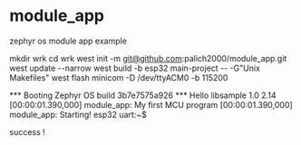 # module_app
zephyr os module app example

mkdir wrk
cd wrk
west init -m git@github.com:palich2000/module_app.git
west update --narrow
west build -b esp32  main-project -- -G"Unix Makefiles"
west flash
minicom -D /dev/ttyACM0 -b 115200


*** Booting Zephyr OS build 3b7e7575a926 ***
Hello libsample 1.0 2.14
[00:00:01.390,000] <inf> module_app: My first MCU program
[00:00:01.390,000] <inf> module_app: Starting! esp32
uart:~$ 

success !
